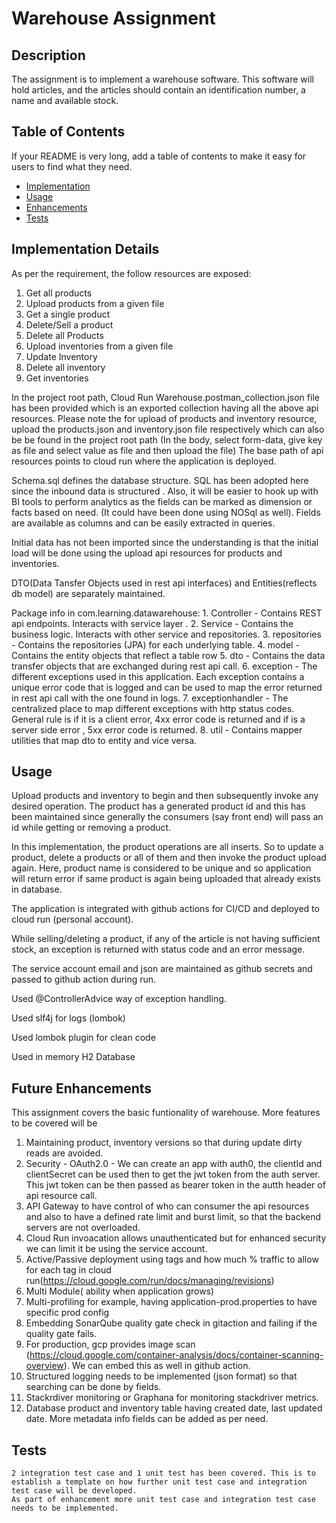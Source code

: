 # Warehouse Assignment

## Description 

The assignment is to implement a warehouse software. This software will hold articles, and the articles should contain an identification number, a name and available stock.


## Table of Contents

If your README is very long, add a table of contents to make it easy for users to find what they need.

* [Implementation](#Implementation)
* [Usage](#Usage)
* [Enhancements](#Enhancements)
* [Tests](#Tests)

## Implementation Details

As per the requirement, the follow resources are exposed:
  1. Get all products
  2. Upload products from a given file
  3. Get a single product
  4. Delete/Sell a product
  5. Delete all Products
  6. Upload inventories from a given file
  7. Update Inventory
  8. Delete all inventory
  9. Get inventories

In the project root path, Cloud Run Warehouse.postman_collection.json file has been provided which is an exported collection having all the above api resources.
Please note the for upload of products and inventory resource, upload the products.json and inventory.json file respectively which can also be be found in the project root path (In the body, select form-data, give key as file and select value as file and then upload the file)
The base path of api resources points to cloud run where the application is deployed.

Schema.sql defines the database structure.
SQL  has been adopted here since the inbound data is structured . Also, it will be easier to hook up with BI tools to perform analytics as the fields can be marked as dimension or facts based on need.
(It could have been done using NOSql as well). 
Fields are available as columns and can be easily extracted in queries.

Initial data has not been imported since the understanding is that the initial load will be done using the upload api resources for products and inventories.

DTO(Data Tansfer Objects used in rest api interfaces) and Entities(reflects db model) are separately maintained.

Package info in com.learning.datawarehouse:
    1. Controller - Contains REST api endpoints. Interacts with service layer .
    2. Service - Contains the business logic. Interacts with other service and repositories.
    3. repositories - Contains the repositories (JPA) for each underlying table. 
    4. model - Contains the entity objects that reflect a table row
    5. dto - Contains the data transfer objects that are exchanged during rest api call.
    6. exception - The different exceptions used in this application. Each exception contains a unique error code that is logged and can be used to map the error returned in rest api call with the one found in logs.
    7. exceptionhandler - The centralized place to map different exceptions with http status codes. General rule is if it is a client error, 4xx error code is 
    returned and if is a server side error , 5xx error code is returned.
    8. util - Contains mapper utilities that map dto to entity and vice versa.

## Usage 
 Upload products and inventory to begin and then subsequently invoke any desired operation.
 The product has a generated product id and this has been maintained since generally the consumers (say front end) will pass an id while getting or removing a product.
 
 In this implementation, the product operations are all inserts. So to update a product, delete a products or all of them and then invoke the product upload again. 
 Here, product name is considered to be unique and so application will return error if same product is again being uploaded that already exists in database.
 
 The application is integrated with github actions for CI/CD and deployed to cloud run (personal account).
 
 While selling/deleting a product, if any of the article is not having sufficient stock, an exception is returned with status code and an error message.
 
 The service account email and json are maintained as github secrets and passed to github action during run.
 
 Used @ControllerAdvice way of exception handling.
 
 Used slf4j for logs (lombok)
 
 Used lombok plugin for clean code
 
 Used in memory H2 Database
 


## Future Enhancements
This assignment covers the basic funtionality of warehouse. More features to be covered will be 
  1. Maintaining product, inventory versions so that during update dirty reads are avoided.
  2. Security - OAuth2.0 - We can create an app with auth0, the clientId and clientSecret can be used then to get the jwt token from the auth server. This jwt token can be then passed as bearer token in the autth header of api resource call.
  3. API Gateway to have control of who can consumer the api resources and also to have a defined rate limit and burst limit, so that the backend servers are not overloaded.
  4. Cloud Run invoacation allows unauthenticated but for enhanced security we can limit it be using the service account.
  5. Active/Passive deployment using tags and how much % traffic to allow for each tag in cloud run(https://cloud.google.com/run/docs/managing/revisions)
  6. Multi Module( ability when application grows)
  7. Multi-profiling for example, having application-prod.properties to have specific prod config
  8. Embedding SonarQube quality gate check in gitaction and failing if the quality gate fails.
  9. For production, gcp provides image scan (https://cloud.google.com/container-analysis/docs/container-scanning-overview). We can embed this as well in github action.
  10. Structured logging needs to be implemented (json format) so that searching can be done by fields.
  11. Stackrdiver monitoring or Graphana for monitoring stackdriver metrics.
  12. Database product and inventory table having created date, last updated date. More metadata info fields can be added as per need.
  
  


## Tests
    2 integration test case and 1 unit test has been covered. This is to establish a template on how further unit test case and integration test case will be developed.
    As part of enhancement more unit test case and integration test case needs to be implemented.


